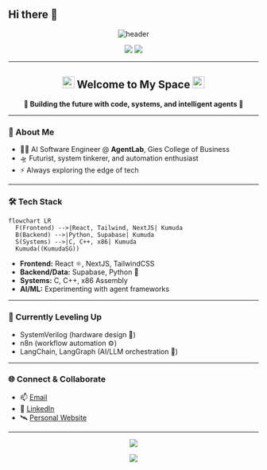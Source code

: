 ## Hi there 👋
<!-- Futuristic Techy Themed GitHub Profile README for KumudaSG -->

<div align="center">
  <img src="https://capsule-render.vercel.app/api?type=waving&color=0:00e0ff,100:a3ffb3&height=180&section=header&text=KumudaSG%20🚀&fontSize=48&fontAlign=50&fontColor=f8f8ff" alt="header" />
</div>

<p align="center">
  <img src="https://img.shields.io/badge/AI%20Engineer-@AgentLab-00e0ff?style=for-the-badge&logo=OpenAI&logoColor=black"/>
  <img src="https://img.shields.io/badge/Gies%20College%20of%20Business-001b44?style=for-the-badge&logo=IBM&logoColor=white"/>
</p>

---

<h2 align="center"><img src="https://raw.githubusercontent.com/KumudaSG/KumudaSG/main/assets/ultra-glow.svg" width="24"/> Welcome to My Space <img src="https://raw.githubusercontent.com/KumudaSG/KumudaSG/main/assets/ultra-glow.svg" width="24"/></h2>

<p align="center">
  <b>🚧 Building the future with code, systems, and intelligent agents 🚧</b>
</p>

---

### 👾 About Me

- 🧑‍💻 AI Software Engineer @ <b>AgentLab</b>, Gies College of Business
- 🛸 Futurist, system tinkerer, and automation enthusiast
- ⚡ Always exploring the edge of tech

---

### 🛠️ Tech Stack

```mermaid
flowchart LR
  F(Frontend) -->|React, Tailwind, NextJS| Kumuda
  B(Backend) -->|Python, Supabase| Kumuda
  S(Systems) -->|C, C++, x86| Kumuda
  Kumuda((KumudaSG))
```

- **Frontend:** React ⚛️, NextJS, TailwindCSS
- **Backend/Data:** Supabase, Python 🐍
- **Systems:** C, C++, x86 Assembly
- **AI/ML:** Experimenting with agent frameworks

---

### 🧬 Currently Leveling Up

- SystemVerilog (hardware design 🚦)
- n8n (workflow automation ⚙️)
- LangChain, LangGraph (AI/LLM orchestration 🧠)

---

### 🌐 Connect & Collaborate

- 📫 [Email](mailto:kumudas.work@gmail.com)
- 💼 [LinkedIn](https://www.linkedin.com/in/kumuda-s/)
- 🛰️ [Personal Website](https://kumudadev.site/) <!-- Add your links! -->

---

<p align="center">
  <img src="https://img.shields.io/badge/-Let's%20Build%20the%20Future%20Together-00e0ff?style=for-the-badge"/>
</p>

<div align="center">
  <img src="https://capsule-render.vercel.app/api?type=waving&color=0:00e0ff,100:a3ffb3&height=80&section=footer"/>
</div>
<!--
**KumudaSG/KumudaSG** is a ✨ _special_ ✨ repository because its `README.md` (this file) appears on your GitHub profile.

Here are some ideas to get you started:

- 🔭 I’m currently working on ...
- 🌱 I’m currently learning ...
- 👯 I’m looking to collaborate on ...
- 🤔 I’m looking for help with ...
- 💬 Ask me about ...
- 📫 How to reach me: ...
- 😄 Pronouns: ...
- ⚡ Fun fact: ...
-->
